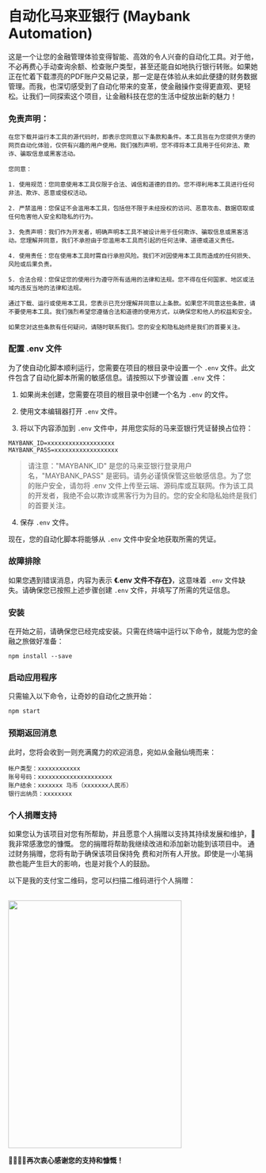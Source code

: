 # 自动化马来亚银行 (Maybank Automation)
这是一个让您的金融管理体验变得智能、高效的令人兴奋的自动化工具。对于他，不必再费心手动查询余额、检查账户类型，甚至还能自如地执行银行转账。如果她正在忙着下载漂亮的PDF账户交易记录，那一定是在体验从未如此便捷的财务数据管理。而我，也深切感受到了自动化带来的变革，使金融操作变得更直观、更轻松。让我们一同探索这个项目，让金融科技在您的生活中绽放出新的魅力！


### 免责声明：
```
在您下载并运行本工具的源代码时，即表示您同意以下条款和条件。本工具旨在为您提供方便的网页自动化体验，仅供有兴趣的用户使用。我们强烈声明，您不得将本工具用于任何非法、欺诈、骗取信息或黑客活动。

您同意：

1. 使用规范：您同意使用本工具仅限于合法、诚信和道德的目的。您不得利用本工具进行任何非法、欺诈、恶意或侵权活动。

2. 严禁滥用：您保证不会滥用本工具，包括但不限于未经授权的访问、恶意攻击、数据窃取或任何危害他人安全和隐私的行为。

3. 免责声明：我们作为开发者，明确声明本工具不被设计用于任何欺诈、骗取信息或黑客活动。您理解并同意，我们不承担由于您滥用本工具而引起的任何法律、道德或道义责任。

4. 使用责任：您在使用本工具时需自行承担风险。我们不对因使用本工具而造成的任何损失、风险或后果负责。

5. 合法合规：您保证您的使用行为遵守所有适用的法律和法规。您不得在任何国家、地区或法域内违反当地的法律和法规。

通过下载、运行或使用本工具，您表示已充分理解并同意以上条款。如果您不同意这些条款，请不要使用本工具。我们强烈希望您遵循合法和道德的使用方式，以确保您和他人的权益和安全。

如果您对这些条款有任何疑问，请随时联系我们。您的安全和隐私始终是我们的首要关注。
```


### 配置 .env 文件

为了使自动化脚本顺利运行，您需要在项目的根目录中设置一个 `.env` 文件。此文件包含了自动化脚本所需的敏感信息。请按照以下步骤设置 `.env` 文件：

1. 如果尚未创建，您需要在项目的根目录中创建一个名为 `.env` 的文件。

2. 使用文本编辑器打开 `.env` 文件。

3. 将以下内容添加到 `.env` 文件中，并用您实际的马来亚银行凭证替换占位符：

```
MAYBANK_ID=xxxxxxxxxxxxxxxxxxx
MAYBANK_PASS=xxxxxxxxxxxxxxxxxx
```

> 请注意："MAYBANK_ID" 是您的马来亚银行登录用户名，"MAYBANK_PASS" 是密码。请务必谨慎保管这些敏感信息。为了您的账户安全，请勿将 .env 文件上传至云端、源码库或互联网。作为该工具的开发者，我绝不会以欺诈或黑客行为为目的。您的安全和隐私始终是我们的首要关注。

4. 保存 `.env` 文件。

现在，您的自动化脚本将能够从 `.env` 文件中安全地获取所需的凭证。

### 故障排除

如果您遇到错误消息，内容为表示 **《.env 文件不存在》**，这意味着 `.env` 文件缺失。请确保您已按照上述步骤创建 `.env` 文件，并填写了所需的凭证信息。

### 安装
在开始之前，请确保您已经完成安装。只需在终端中运行以下命令，就能为您的金融之旅做好准备：

```
npm install --save
```

### 启动应用程序
只需输入以下命令，让奇妙的自动化之旅开始：

```bash
npm start
```

### 预期返回消息

此时，您将会收到一则充满魔力的欢迎消息，宛如从金融仙境而来：

```
帐户类型：xxxxxxxxxxxx
账号号码：xxxxxxxxxxxxxxxxxxxxx
账户结余：xxxxxxx 马币（xxxxxxx人民币）
银行出纳员：xxxxxxxx
```


### 个人捐赠支持
如果您认为该项目对您有所帮助，并且愿意个人捐赠以支持其持续发展和维护，🥰我非常感激您的慷慨。
您的捐赠将帮助我继续改进和添加新功能到该项目中。 通过财务捐赠，您将有助于确保该项目保持免
费和对所有人开放。即使是一小笔捐款也能产生巨大的影响，也是对我个人的鼓励。

以下是我的支付宝二维码，您可以扫描二维码进行个人捐赠：

<br />
<img src="https://raw.githubusercontent.com/johnmelodyme/current_location/johnmelodyme-alipayqr/IMG_4026.JPG"  style="height: 500px !important;width: 350px !important;" >

**🥰😘🥰😘再次衷心感谢您的支持和慷慨！**
